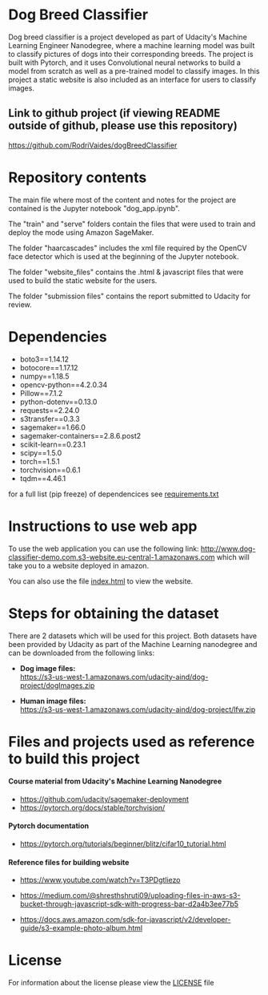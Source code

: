 # Dog Breed Classifier
Dog breed classifier is a project developed as part of Udacity's Machine Learning Engineer Nanodegree, where a machine learning model was built to classify pictures of dogs into their corresponding breeds. The project is built with Pytorch, and it uses Convolutional neural networks to build a model from scratch as well as a pre-trained model to classify images. In this project a static website is also included as an interface for users to classify images.

## Link to github project (if viewing README outside of github, please use this repository)
https://github.com/RodriVaides/dogBreedClassifier

# Repository contents
The main file where most of the content and notes for the project are contained is the Jupyter notebook "dog_app.ipynb".

The "train" and "serve" folders contain the files that were used to train and deploy the mode using Amazon SageMaker.

The folder "haarcascades" includes the xml file required by the OpenCV face detector which is used at the beginning of the Jupyter notebook.

The folder "website_files" contains the .html & javascript files that were used to build the static website for the users.

The folder "submission files" contains the report submitted to Udacity for review.

# Dependencies

* boto3==1.14.12
* botocore==1.17.12
* numpy==1.18.5
* opencv-python==4.2.0.34
* Pillow==7.1.2
* python-dotenv==0.13.0
* requests==2.24.0
* s3transfer==0.3.3
* sagemaker==1.66.0
* sagemaker-containers==2.8.6.post2
* scikit-learn==0.23.1
* scipy==1.5.0
* torch==1.5.1
* torchvision==0.6.1
* tqdm==4.46.1

for a full list (pip freeze) of dependencices see [requirements.txt](requirements.txt)

# Instructions to use web app
To use the web application you can use the following link:
http://www.dog-classifier-demo.com.s3-website.eu-central-1.amazonaws.com
which will take you to a website deployed in amazon.

You can also use the file [index.html](website_files/index.html) to view the website.

# Steps for obtaining the dataset

There are 2 datasets which will be used for this project. Both datasets have been provided by Udacity as part of the Machine Learning nanodegree and can be downloaded from the following links:

* <strong>Dog image files:</strong><br>
https://s3-us-west-1.amazonaws.com/udacity-aind/dog-project/dogImages.zip

* <strong>Human image files:</strong><br>
https://s3-us-west-1.amazonaws.com/udacity-aind/dog-project/lfw.zip

# Files and projects used as reference to build this project
#### Course material from Udacity's Machine Learning Nanodegree
* https://github.com/udacity/sagemaker-deployment
* https://pytorch.org/docs/stable/torchvision/

#### Pytorch documentation
* https://pytorch.org/tutorials/beginner/blitz/cifar10_tutorial.html

#### Reference files for building website
* https://www.youtube.com/watch?v=T3PDgtliezo

* https://medium.com/@shresthshruti09/uploading-files-in-aws-s3-bucket-through-javascript-sdk-with-progress-bar-d2a4b3ee77b5

* https://docs.aws.amazon.com/sdk-for-javascript/v2/developer-guide/s3-example-photo-album.html

# License
For information about the license please view the [LICENSE](LICENSE) file
